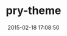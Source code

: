 ---
layout: post
title:  "pry-theme"
repo:   "kyrylo/pry-theme"
date:   2015-02-18 17:08:50
gemurl: https://github.com/kyrylo/pry-theme
---